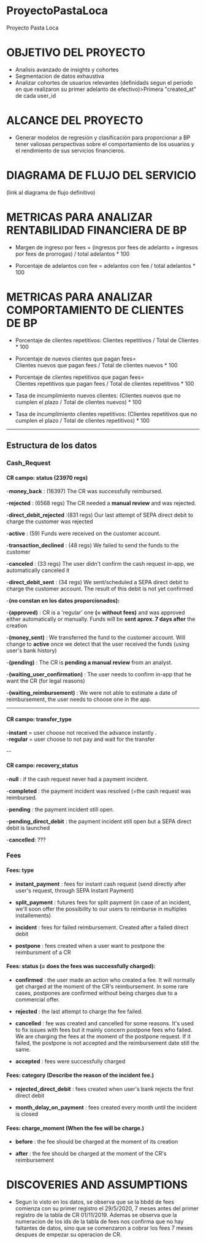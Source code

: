 # ProyectoPastaLoca
Proyecto Pasta Loca

# OBJETIVO DEL PROYECTO
- Analisis avanzado de insights y cohortes
- Segmentacion de datos exhaustiva
- Analizar cohortes de usuarios relevantes (definidads segun el periodo en que realizaron su primer adelanto de efectivo)>Primera "created_at" de cada user_id

# ALCANCE DEL PROYECTO
- Generar modelos de regresión y clasificación para proporcionar a BP tener valiosas perspectivas sobre el comportamiento de los usuarios y el rendimiento de sus servicios financieros.

# DIAGRAMA DE FLUJO DEL SERVICIO

(link al diagrama de flujo definitivo)


# METRICAS PARA ANALIZAR RENTABILIDAD FINANCIERA DE BP

- Margen de ingreso por fees = (ingresos por fees de adelanto + ingresos por fees de prorrogas) / total adelantos * 100

- Porcentaje de adelantos con fee = adelantos con fee / total adelantos * 100

# METRICAS PARA ANALIZAR COMPORTAMIENTO DE CLIENTES DE BP

- Porcentaje de clientes repetitivos: Clientes repetitivos / Total de Clientes * 100

- Porcentaje de nuevos clientes que pagan fees=  Clientes nuevos que pagan fees / Total de clientes nuevos * 100
  
- Porcentaje de clientes repetitivos que pagan fees=  Clientes repetitivos que pagan fees / Total de clientes repetitivos * 100

- Tasa de incumplimiento nuevos clientes: (Clientes nuevos que no cumplen el plazo / Total de clientes nuevos) * 100

- Tasa de incumplimiento clientes repetitivos: (Clientes repetitivos que no cumplen el plazo / Total de clientes repetitivos) * 100

---

## Estructura de los datos

### Cash_Request

#### CR campo: status (23970 regs)

-**money_back** :           (16397) The CR was successfully reimbursed.

-**rejected** :             (6568 regs) The CR needed a **manual review** and was rejected.<br/>

-**direct_debit_rejected** :(831 regs) Our last attempt of SEPA direct debit to charge the customer was rejected  <br/>

-**active** :               (59) Funds were received on the customer account.<br/>

-**transaction_declined** : (48 regs) We failed to send the funds to the customer<br/>

-**canceled** :             (33 regs) The user didn't confirm the cash request in-app, we automatically canceled it <br/>

-**direct_debit_sent** :    (34 regs) We sent/scheduled a SEPA direct debit to charge the customer account. 
                            The result of this debit is not yet confirmed<br/>

-**(no constan en los datos proporcionados):**

-**(approved)** :           CR is a 'regular' one **(= without fees)** and was approved either automatically or manually. 
                            Funds will be **sent aprox. 7 days after** the creation<br/>

-**(money_sent)** :         We transferred the fund to the customer account. 
                            Will change to **active** once we detect that the user received the funds (using user's bank history)<br/>

-**(pending)** :            The CR is **pending a manual review** from an analyst. <br/>

-**(waiting_user_confirmation)** : The user needs to confirm in-app that he want the CR (for legal reasons) <br/>

-**(waiting_reimbursement)** : We were not able to estimate a date of reimbursement, the user needs to choose one in the app.<br/>

---

#### CR campo: transfer_type

-**instant** =              user choose not received the advance instantly . <br>
-**regular** =              user choose to not pay and wait for the transfer

--

#### CR campo: recovery_status

-**null** :                 if the cash request never had a payment incident.<br>

-**completed** :            the payment incident was resolved (=the cash request was reimbursed.<br>

-**pending** :              the payment incident still open.<br>

-**pending_direct_debit** : the payment incident still open but a SEPA direct debit is launched<br>

-**cancelled**:             ???


### Fees

#### Fees: type

- **instant_payment** : fees for instant cash request (send directly after user's request, through SEPA Instant Payment)<br>

- **split_payment** :   futures fees for split payment (in case of an incident, we'll soon offer the possibility to our 
                        users to reimburse in multiples installements)<br>

- **incident** :        fees for failed reimbursement. Created after a failed direct debit <br>

- **postpone** :        fees created when a user want to postpone the reimbursment of a CR



#### Fees: status (= does the fees was successfully charged): 

- **confirmed** :   the user made an action who created a fee. It will normally get charged at the moment of the CR's reimbursement. 
                    In some rare cases, postpones are confirmed without being charges due to a commercial offer.<br>

- **rejected** :    the last attempt to charge the fee failed.<br>

- **cancelled** :   fee was created and cancelled for some reasons. 
                    It's used to fix issues with fees but it mainly concern postpone fees who failed. 
                    We are charging the fees at the moment of the postpone request. 
                    If it failed, the postpone is not accepted and the reimbursement date still the same.<br>

- **accepted** :    fees were successfully charged


#### Fees: category (Describe the reason of the incident fee.)  

- **rejected_direct_debit** :   fees created when user's bank rejects the first direct debit<br>

- **month_delay_on_payment** :  fees created every month until the incident is closed


#### Fees: charge_moment (When the fee will be charge.)  

- **before** : the fee should be charged at the moment of its creation <br>

- **after** : the fee should be charged at the moment of the CR's reimbursement

# DISCOVERIES AND ASSUMPTIONS

- Segun lo visto en los datos, se observa que se la bbdd de fees comienza con su primer registro el 29/5/2020, 7 meses antes del primer registro de la tabla de CR 01/11/2019. Ademas se observa que la numeracion de los ids de la tabla de fees nos confirma que no hay faltantes de datos, sino que se comenzaron a cobrar los fees 7 meses despues de empezar su operacion de CR. 




